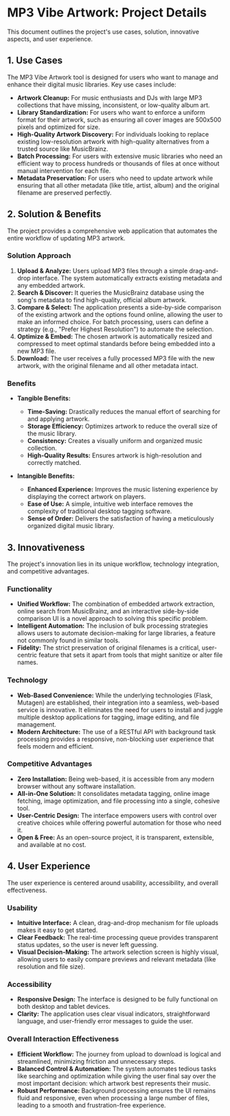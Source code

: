 # MP3 Vibe Artwork: Project Details

This document outlines the project's use cases, solution, innovative aspects, and user experience.

## 1. Use Cases

The MP3 Vibe Artwork tool is designed for users who want to manage and enhance their digital music libraries. Key use cases include:

- **Artwork Cleanup:** For music enthusiasts and DJs with large MP3 collections that have missing, inconsistent, or low-quality album art.
- **Library Standardization:** For users who want to enforce a uniform format for their artwork, such as ensuring all cover images are 500x500 pixels and optimized for size.
- **High-Quality Artwork Discovery:** For individuals looking to replace existing low-resolution artwork with high-quality alternatives from a trusted source like MusicBrainz.
- **Batch Processing:** For users with extensive music libraries who need an efficient way to process hundreds or thousands of files at once without manual intervention for each file.
- **Metadata Preservation:** For users who need to update artwork while ensuring that all other metadata (like title, artist, album) and the original filename are preserved perfectly.

## 2. Solution & Benefits

The project provides a comprehensive web application that automates the entire workflow of updating MP3 artwork.

### Solution Approach

1.  **Upload & Analyze:** Users upload MP3 files through a simple drag-and-drop interface. The system automatically extracts existing metadata and any embedded artwork.
2.  **Search & Discover:** It queries the MusicBrainz database using the song's metadata to find high-quality, official album artwork.
3.  **Compare & Select:** The application presents a side-by-side comparison of the existing artwork and the options found online, allowing the user to make an informed choice. For batch processing, users can define a strategy (e.g., "Prefer Highest Resolution") to automate the selection.
4.  **Optimize & Embed:** The chosen artwork is automatically resized and compressed to meet optimal standards before being embedded into a new MP3 file.
5.  **Download:** The user receives a fully processed MP3 file with the new artwork, with the original filename and all other metadata intact.

### Benefits

-   **Tangible Benefits:**
    -   **Time-Saving:** Drastically reduces the manual effort of searching for and applying artwork.
    -   **Storage Efficiency:** Optimizes artwork to reduce the overall size of the music library.
    -   **Consistency:** Creates a visually uniform and organized music collection.
    -   **High-Quality Results:** Ensures artwork is high-resolution and correctly matched.

-   **Intangible Benefits:**
    -   **Enhanced Experience:** Improves the music listening experience by displaying the correct artwork on players.
    -   **Ease of Use:** A simple, intuitive web interface removes the complexity of traditional desktop tagging software.
    -   **Sense of Order:** Delivers the satisfaction of having a meticulously organized digital music library.

## 3. Innovativeness

The project's innovation lies in its unique workflow, technology integration, and competitive advantages.

### Functionality

-   **Unified Workflow:** The combination of embedded artwork extraction, online search from MusicBrainz, and an interactive side-by-side comparison UI is a novel approach to solving this specific problem.
-   **Intelligent Automation:** The inclusion of bulk processing strategies allows users to automate decision-making for large libraries, a feature not commonly found in similar tools.
-   **Fidelity:** The strict preservation of original filenames is a critical, user-centric feature that sets it apart from tools that might sanitize or alter file names.

### Technology

-   **Web-Based Convenience:** While the underlying technologies (Flask, Mutagen) are established, their integration into a seamless, web-based service is innovative. It eliminates the need for users to install and juggle multiple desktop applications for tagging, image editing, and file management.
-   **Modern Architecture:** The use of a RESTful API with background task processing provides a responsive, non-blocking user experience that feels modern and efficient.

### Competitive Advantages

-   **Zero Installation:** Being web-based, it is accessible from any modern browser without any software installation.
-   **All-in-One Solution:** It consolidates metadata tagging, online image fetching, image optimization, and file processing into a single, cohesive tool.
-   **User-Centric Design:** The interface empowers users with control over creative choices while offering powerful automation for those who need it.
-   **Open & Free:** As an open-source project, it is transparent, extensible, and available at no cost.

## 4. User Experience

The user experience is centered around usability, accessibility, and overall effectiveness.

### Usability

-   **Intuitive Interface:** A clean, drag-and-drop mechanism for file uploads makes it easy to get started.
-   **Clear Feedback:** The real-time processing queue provides transparent status updates, so the user is never left guessing.
-   **Visual Decision-Making:** The artwork selection screen is highly visual, allowing users to easily compare previews and relevant metadata (like resolution and file size).

### Accessibility

-   **Responsive Design:** The interface is designed to be fully functional on both desktop and tablet devices.
-   **Clarity:** The application uses clear visual indicators, straightforward language, and user-friendly error messages to guide the user.

### Overall Interaction Effectiveness

-   **Efficient Workflow:** The journey from upload to download is logical and streamlined, minimizing friction and unnecessary steps.
-   **Balanced Control & Automation:** The system automates tedious tasks like searching and optimization while giving the user final say over the most important decision: which artwork best represents their music.
-   **Robust Performance:** Background processing ensures the UI remains fluid and responsive, even when processing a large number of files, leading to a smooth and frustration-free experience.
